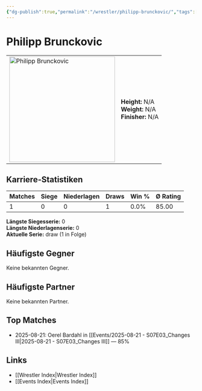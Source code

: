 ```yaml
---
{"dg-publish":true,"permalink":"/wrestler/philipp-brunckovic/","tags":["wrestler"],"noteIcon":"","created":"2025-08-22T00:46:45.202+02:00"}
---
```



# Philipp Brunckovic

<table>
<tr>
<td><img src="Philipp Brunckovic.png" width="280" alt="Philipp Brunckovic"></td>
<td>
<b>Height:</b> N/A<br>
<b>Weight:</b> N/A<br>
<b>Finisher:</b> N/A<br>
</td>
</tr>
</table>

## Karriere-Statistiken

| Matches | Siege | Niederlagen | Draws | Win % | Ø Rating |
|---------|-------|-------------|-------|-------|-----------|
| 1 | 0 | 0 | 1 | 0.0% | 85.00 |

**Längste Siegesserie:** 0<br>**Längste Niederlagenserie:** 0<br>**Aktuelle Serie:** draw (1 in Folge)


## Häufigste Gegner
Keine bekannten Gegner.

## Häufigste Partner
Keine bekannten Partner.

## Top Matches
- 2025-08-21: Oerel Bardahl in [[Events/2025-08-21 - S07E03_Changes III\|2025-08-21 - S07E03_Changes III]] — 85%

## Links
- [[Wrestler Index\|Wrestler Index]]
- [[Events Index\|Events Index]]

